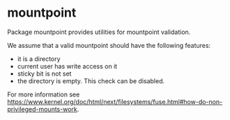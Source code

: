 # mountpoint

Package mountpoint provides utilities for mountpoint validation.

We assume that a valid mountpoint should have the following features:
* it is a directory
* current user has write access on it
* sticky bit is not set
* the directory is empty. This check can be disabled.

For more information see https://www.kernel.org/doc/html/next/filesystems/fuse.html#how-do-non-privileged-mounts-work.

